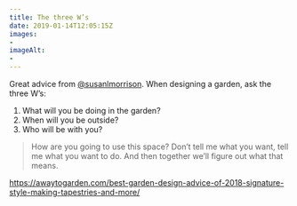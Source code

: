 ```yaml
---
title: The three W’s
date: 2019-01-14T12:05:15Z
images: 
- 
imageAlt: 
- 
---
```


Great advice from [@susanlmorrison](https://twitter.com/susanlmorrison). When designing a garden, ask the three W’s:

1. What will you be doing in the garden?
2. When will you be outside?
3. Who will be with you?

> How are you going to use this space? Don’t tell me what you want, tell me what you want to do. And then together we’ll figure out what that means.

<https://awaytogarden.com/best-garden-design-advice-of-2018-signature-style-making-tapestries-and-more/>

